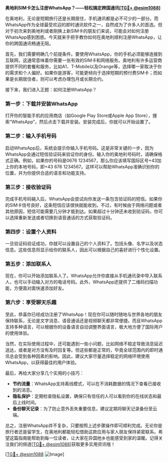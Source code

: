 **奥地利SIM卡怎么注册WhatsApp？——轻松搞定跨国通讯[[TG💪+ @esim1088](https://t.me/s/esim1088)]**

在奥地利，无论是短期旅行还是长期居住，手机通讯都是必不可少的一部分。而WhatsApp作为全球最受欢迎的即时通讯软件之一，自然成为了许多人的首选。但对于初次来到奥地利或者刚换上新SIM卡的朋友们来说，可能会对如何注册WhatsApp感到困惑。今天就来手把手教你如何在奥地利顺利注册WhatsApp，让你的跨国通讯畅通无阻。

首先，我们需要明确几个前提条件。要使用WhatsApp，你的手机必须能够连接到互联网，这通常意味着你需要一张有效的SIM卡和网络服务。奥地利有许多运营商提供不同的套餐和服务，比如A1、T-Mobile以及Orange等，选择哪一家取决于你的需求和个人偏好。如果你是游客，可能更倾向于选择短期的预付费SIM卡；而如果是长期居住者，则可以考虑办理包月或长期合约。

接下来，我们进入正题：如何注册WhatsApp？

### **第一步：下载并安装WhatsApp**
打开你的智能手机的应用商店（如Google Play Store或Apple App Store），搜索“WhatsApp”，然后点击下载并安装。安装完成后，你就可以开始设置了。

### **第二步：输入手机号码**
启动WhatsApp后，系统会提示你输入手机号码。这是非常关键的一步，因为WhatsApp会通过短信验证码来验证你的身份。输入你的奥地利号码时，请确保格式正确。例如，如果你的号码是0676 1234567，那么你应该填写国际区号+43加上你的本地号码，即+43 676 1234567。这样可以帮助WhatsApp准确识别你的位置，并为你提供合适的语言和功能支持。

### **第三步：接收验证码**
完成手机号码输入后，WhatsApp会尝试向你发送一条包含验证码的短信。如果你的SIM卡信号良好，这条短信应该很快就能收到。不过，有时候由于网络问题或者其他原因，短信可能需要几分钟才能到达。如果超过十分钟还未收到验证码，你可以选择重新发送或者切换到语音通话的方式获取验证码。

### **第四步：设置个人资料**
一旦验证码验证成功，你就可以设置自己的个人资料了。包括头像、名字以及状态信息。这些信息将显示给你的联系人，因此可以根据自己的喜好进行个性化设置。

### **第五步：添加联系人**
现在，你可以开始添加联系人了。WhatsApp允许你直接从手机通讯录中导入联系人，也可以手动输入对方的电话号码。此外，WhatsApp还提供了二维码扫描功能，方便面对面快速添加好友。

### **第六步：享受聊天乐趣**
至此，恭喜你已经成功注册了WhatsApp！现在你可以随时随地与世界各地的朋友保持联系，无论是文字消息、语音通话还是视频聊天都非常便捷。而且WhatsApp支持多种语言，可以根据你的设备语言自动调整界面语言，极大地方便了国际用户的使用体验。

当然，在实际使用过程中，还可能遇到一些小问题，比如网络不稳定导致消息延迟送达，或者是对方没有及时回复等。但这些都是正常的，毕竟全球范围内的即时通讯总会受到各种因素的影响。因此，建议大家尽量选择稳定的网络环境使用WhatsApp，以获得最佳的用户体验。

最后，再给大家分享几个实用的小技巧：
- **节约流量**：WhatsApp支持离线模式，可以在不消耗数据的情况下查看已接收到的消息。
- **隐私保护**：定期检查隐私设置，确保只有信任的人可以看到你的在线状态和最后上线时间。
- **备份聊天记录**：为了防止意外丢失重要信息，建议定期将聊天记录备份至云端。

总之，注册WhatsApp并不复杂，只要按照上述步骤操作即可顺利完成。无论你是旅行者还是留学生，在奥地利都能轻松借助这款应用与家人朋友保持紧密联系。希望这篇指南能帮助到每一位读者，让大家在异国他乡也能感受到家的温暖。记得关注我们的频道[[TG💪+ @esim1088](https://t.me/s/esim1088)]获取更多实用资讯哦！

[[TG💪+ @esim1088](https://t.me/s/esim1088) ![Image](https://i.postimg.cc/4NQfJmqS/Snipaste-2025-05-13-00-14-12.png)]